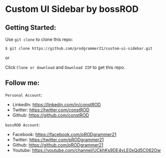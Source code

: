 # Custom UI Sidebar by bossROD

## Getting Started:

Use `git clone` to clone this repo:
```console
$ git clone https://github.com/prodgrammer21/custom-ui-sidebar.git
```
or

Click `Clone or download` and `Download ZIP` to get this repo.

## Follow me:
`Personal Account`: 
- LinkedIn: https://linkedin.com/in/constROD
- Twitter: https://twitter.com/constROD
- Github: https://github.com/constROD

`bossROD Account`:
- Facebook: https://facebook.com/pRODgrammer21
- Twitter: https://twitter.com/pRODgrammer21
- Github: https://github.com/pRODgrammer21
- Youtube: https://youtube.com/channel/UCkhKs9DE4vLE0xQd5C062Ow
